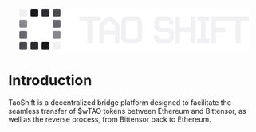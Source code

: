 <div align="center">
  
![TAOSHIFT](./tao-shift-logo.png)
</div>

#  Introduction

TaoShift is a decentralized bridge platform designed to facilitate the seamless transfer of $wTAO tokens between Ethereum and Bittensor, as well as the reverse process, from Bittensor back to Ethereum.
